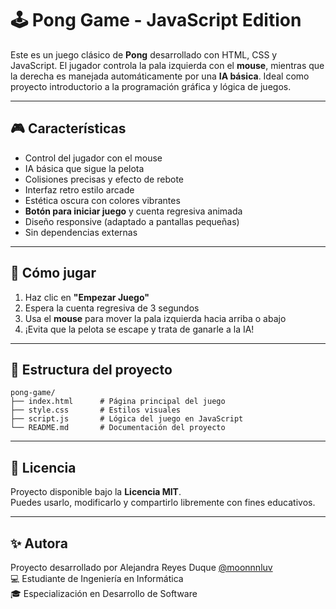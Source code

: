# 🕹️ Pong Game - JavaScript Edition

Este es un juego clásico de **Pong** desarrollado con HTML, CSS y JavaScript. El jugador controla la pala izquierda con el **mouse**, mientras que la derecha es manejada automáticamente por una **IA básica**. Ideal como proyecto introductorio a la programación gráfica y lógica de juegos.

---

## 🎮 Características

- Control del jugador con el mouse
- IA básica que sigue la pelota
- Colisiones precisas y efecto de rebote
- Interfaz retro estilo arcade
- Estética oscura con colores vibrantes
- **Botón para iniciar juego** y cuenta regresiva animada
- Diseño responsive (adaptado a pantallas pequeñas)
- Sin dependencias externas

---

## 🚀 Cómo jugar

1. Haz clic en **"Empezar Juego"**
2. Espera la cuenta regresiva de 3 segundos
3. Usa el **mouse** para mover la pala izquierda hacia arriba o abajo
4. ¡Evita que la pelota se escape y trata de ganarle a la IA!

---

## 📂 Estructura del proyecto

```
pong-game/
├── index.html      # Página principal del juego
├── style.css       # Estilos visuales
├── script.js       # Lógica del juego en JavaScript
└── README.md       # Documentación del proyecto
```
---

## 📜 Licencia

Proyecto disponible bajo la **Licencia MIT**.  
Puedes usarlo, modificarlo y compartirlo libremente con fines educativos.

---

## ✨ Autora

Proyecto desarrollado por Alejandra Reyes Duque [@moonnnluv](https://github.com/moonnnluv)  
💻 Estudiante de Ingeniería en Informática  
🎓 Especialización en Desarrollo de Software
